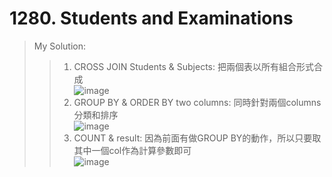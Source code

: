 # 1280. Students and Examinations
> My Solution:
>> 1. CROSS JOIN Students & Subjects: 把兩個表以所有組合形式合成  
>> ![image]()  
>> 2. GROUP BY & ORDER BY two columns: 同時針對兩個columns分類和排序  
>> ![image]()  
>> 3. COUNT & result: 因為前面有做GROUP BY的動作，所以只要取其中一個col作為計算參數即可  
>> ![image]()